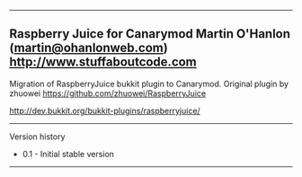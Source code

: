 -------------------------------------------------------------------------------
Raspberry Juice for Canarymod
Martin O'Hanlon (martin@ohanlonweb.com)
http://www.stuffaboutcode.com
-------------------------------------------------------------------------------

Migration of RaspberryJuice bukkit plugin to Canarymod. Original plugin by zhuowei
https://github.com/zhuowei/RaspberryJuice

http://dev.bukkit.org/bukkit-plugins/raspberryjuice/


------------------------------------------------------------------------------

Version history
- 0.1 - Initial stable version


-------------------------------------------------------------------------------
